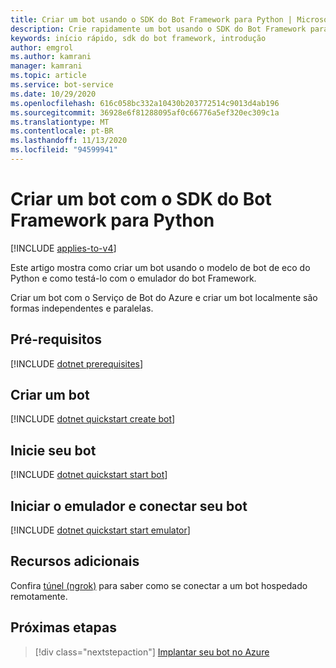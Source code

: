 ```yaml
---
title: Criar um bot usando o SDK do Bot Framework para Python | Microsoft Docs
description: Crie rapidamente um bot usando o SDK do Bot Framework para Python.
keywords: início rápido, sdk do bot framework, introdução
author: emgrol
ms.author: kamrani
manager: kamrani
ms.topic: article
ms.service: bot-service
ms.date: 10/29/2020
ms.openlocfilehash: 616c058bc332a10430b203772514c9013d4ab196
ms.sourcegitcommit: 36928e6f81288095af0c66776a5ef320ec309c1a
ms.translationtype: MT
ms.contentlocale: pt-BR
ms.lasthandoff: 11/13/2020
ms.locfileid: "94599941"
---
```

# <a name="create-a-bot-with-the-bot-framework-sdk-for-python"></a>Criar um bot com o SDK do Bot Framework para Python

[!INCLUDE [applies-to-v4](../includes/applies-to-v4-current.md)]

Este artigo mostra como criar um bot usando o modelo de bot de eco do Python e como testá-lo com o emulador do bot Framework.

Criar um bot com o Serviço de Bot do Azure e criar um bot localmente são formas independentes e paralelas.

<!-- Delete this include file [!INCLUDE [python quickstart](../includes/quickstart-python.md)] -->

## <a name="prerequisites"></a>Pré-requisitos

[!INCLUDE [dotnet prerequisites](~/includes/quickstart/python/quickstart-python-prerequisites.md)]

## <a name="create-a-bot"></a>Criar um bot

[!INCLUDE [dotnet quickstart create bot](~/includes/quickstart/python/quickstart-python-create-bot.md)]

## <a name="start-your-bot"></a>Inicie seu bot

[!INCLUDE [dotnet quickstart start bot](~/includes/quickstart/python/quickstart-python-start-bot.md)]

## <a name="start-the-emulator-and-connect-your-bot"></a>Iniciar o emulador e conectar seu bot

[!INCLUDE [dotnet quickstart start emulator](~/includes/quickstart/common/quickstart-start-emulator.md)]

## <a name="additional-resources"></a>Recursos adicionais

Confira [túnel (ngrok)](https://github.com/Microsoft/BotFramework-Emulator/wiki/Tunneling-(ngrok)) para saber como se conectar a um bot hospedado remotamente.

## <a name="next-steps"></a>Próximas etapas

> [!div class="nextstepaction"]
> [Implantar seu bot no Azure](../bot-builder-deploy-az-cli.md)
